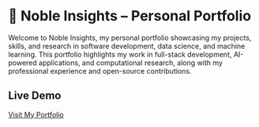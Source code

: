 # 🚀 Noble Insights – Personal Portfolio  

Welcome to Noble Insights, my personal portfolio showcasing my projects, skills, and research in software development, data science, and machine learning. This portfolio highlights my work in full-stack development, AI-powered applications, and computational research, along with my professional experience and open-source contributions.  



##  Live Demo  
[Visit My Portfolio](https://your-vercel-deployment-link.vercel.app/)



